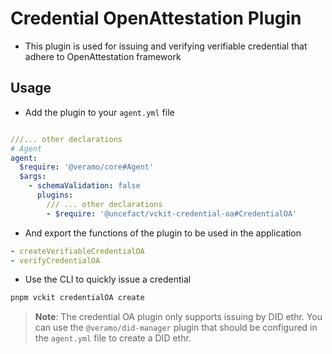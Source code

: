 # Credential OpenAttestation Plugin

- This plugin is used for issuing and verifying verifiable credential that adhere to OpenAttestation framework

## Usage

- Add the plugin to your `agent.yml` file

```yaml

///... other declarations
# Agent
agent:
  $require: '@veramo/core#Agent'
  $args:
    - schemaValidation: false
      plugins:
        /// ... other declarations
        - $require: '@uncefact/vckit-credential-oa#CredentialOA'
```

- And export the functions of the plugin to be used in the application

```yaml
- createVerifiableCredentialOA
- verifyCredentialOA
```

- Use the CLI to quickly issue a credential

```bash
pnpm vckit credentialOA create
```

> **Note**: The credential OA plugin only supports issuing by DID ethr. You can use the `@veramo/did-manager` plugin that should be configured in the `agent.yml` file to create a DID ethr.
